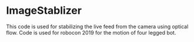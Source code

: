 # ImageStablizer
This code is used for stabilizing the live feed from the camera using optical flow.
Code is used for robocon 2019 for the motion of four legged bot.
